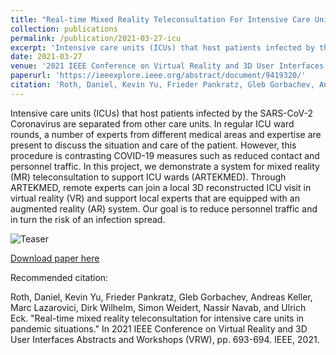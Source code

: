 ```yaml
---
title: "Real-time Mixed Reality Teleconsultation For Intensive Care Units In Pandemic Situations"
collection: publications
permalink: /publication/2021-03-27-icu
excerpt: 'Intensive care units (ICUs) that host patients infected by the SARS-CoV-2 Coronavirus are separated from other care units. In regular ICU ward rounds, a number of experts from different medical areas and expertise are present to discuss the situation and care of the patient. However, this procedure is contrasting COVID-19 measures such as reduced contact and personnel traffic. In this project, we demonstrate a system for mixed reality (MR) teleconsultation to support ICU wards (ARTEKMED). Through ARTEKMED, remote experts can join a local 3D reconstructed ICU visit in virtual reality (VR) and support local experts that are equipped with an augmented reality (AR) system. Our goal is to reduce personnel traffic and in turn the risk of an infection spread.'
date: 2021-03-27
venue: '2021 IEEE Conference on Virtual Reality and 3D User Interfaces Abstracts and Workshops (VRW)'
paperurl: 'https://ieeexplore.ieee.org/abstract/document/9419320/'
citation: 'Roth, Daniel, Kevin Yu, Frieder Pankratz, Gleb Gorbachev, Andreas Keller, Marc Lazarovici, Dirk Wilhelm, Simon Weidert, Nassir Navab, and Ulrich Eck. "Real-time mixed reality teleconsultation for intensive care units in pandemic situations." In 2021 IEEE Conference on Virtual Reality and 3D User Interfaces Abstracts and Workshops (VRW), pp. 693-694. IEEE, 2021.'
---
```

Intensive care units (ICUs) that host patients infected by the SARS-CoV-2 Coronavirus are separated from other care units. In regular ICU ward rounds, a number of experts from different medical areas and expertise are present to discuss the situation and care of the patient. However, this procedure is contrasting COVID-19 measures such as reduced contact and personnel traffic. In this project, we demonstrate a system for mixed reality (MR) teleconsultation to support ICU wards (ARTEKMED). Through ARTEKMED, remote experts can join a local 3D reconstructed ICU visit in virtual reality (VR) and support local experts that are equipped with an augmented reality (AR) system. Our goal is to reduce personnel traffic and in turn the risk of an infection spread.

![Teaser](/images/CovidVisiteTeaser.png)

[Download paper here](https://www.researchgate.net/profile/Kevin_Yu22/publication/351378992_Real-time_Mixed_Reality_Teleconsultation_for_Intensive_Care_Units_in_Pandemic_Situations/links/614ae7f1a3df59440ba156ad/Real-time-Mixed-Reality-Teleconsultation-for-Intensive-Care-Units-in-Pandemic-Situations.pdf)


Recommended citation: 

Roth, Daniel, Kevin Yu, Frieder Pankratz, Gleb Gorbachev, Andreas Keller, Marc Lazarovici, Dirk Wilhelm, Simon Weidert, Nassir Navab, and Ulrich Eck. "Real-time mixed reality teleconsultation for intensive care units in pandemic situations." In 2021 IEEE Conference on Virtual Reality and 3D User Interfaces Abstracts and Workshops (VRW), pp. 693-694. IEEE, 2021.